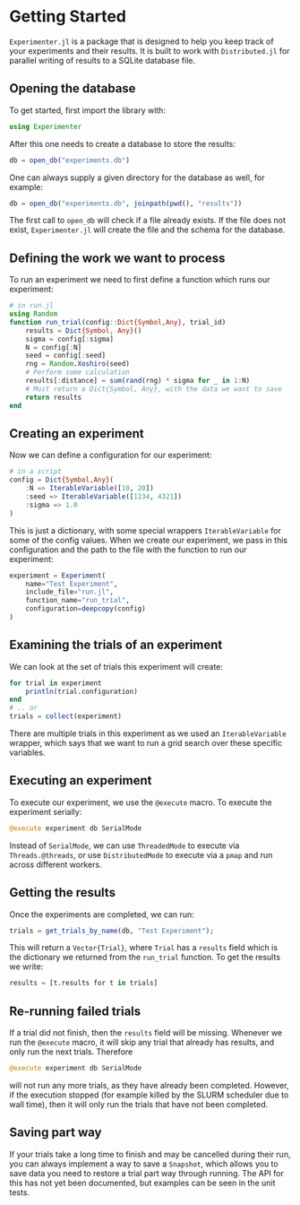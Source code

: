 # Getting Started

`Experimenter.jl` is a package that is designed to help you keep track of your experiments and their results. It is built to work with `Distributed.jl` for parallel writing of results to a SQLite database file.

## Opening the database

To get started, first import the library with:
```julia
using Experimenter
````
After this one needs to create a database to store the results:
```julia
db = open_db("experiments.db")
```
One can always supply a given directory for the database as well, for example:
```julia
db = open_db("experiments.db", joinpath(pwd(), "results"))
```
The first call to `open_db` will check if a file already exists. If the file does not exist, `Experimenter.jl` will create the file and the schema for the database.

## Defining the work we want to process

To run an experiment we need to first define a function which runs our experiment:
```julia
# in run.jl
using Random
function run_trial(config::Dict{Symbol,Any}, trial_id)
    results = Dict{Symbol, Any}()
    sigma = config[:sigma]
    N = config[:N]
    seed = config[:seed]
    rng = Random.Xoshiro(seed)
    # Perform some calculation
    results[:distance] = sum(rand(rng) * sigma for _ in 1:N)
    # Must return a Dict{Symbol, Any}, with the data we want to save
    return results
end
```
## Creating an experiment

Now we can define a configuration for our experiment:
```julia
# in a script
config = Dict{Symbol,Any}(
    :N => IterableVariable([10, 20])
    :seed => IterableVariable([1234, 4321])
    :sigma => 1.0
)
```
This is just a dictionary, with some special wrappers `IterableVariable` for some of the config values. When we create our experiment, we pass in this configuration and the path to the file with the function to run our experiment:
```julia
experiment = Experiment(
    name="Test Experiment",
    include_file="run.jl",
    function_name="run_trial",
    configuration=deepcopy(config)
)
```

## Examining the trials of an experiment
We can look at the set of trials this experiment will create:
``` julia
for trial in experiment
    println(trial.configuration)
end
# .. or
trials = collect(experiment)
```
There are multiple trials in this experiment as we used an `IterableVariable` wrapper, which says that we want to run a grid search over these specific variables.

## Executing an experiment

To execute our experiment, we use the `@execute` macro. To execute the experiment serially:

```julia
@execute experiment db SerialMode
```

Instead of `SerialMode`, we can use `ThreadedMode` to execute via `Threads.@threads`, or use `DistributedMode` to execute via a `pmap` and run across different workers.

## Getting the results

Once the experiments are completed, we can run:
```julia
trials = get_trials_by_name(db, "Test Experiment");
```

This will return a `Vector{Trial}`, where `Trial` has a `results` field which is the dictionary we returned from the `run_trial` function. To get the results we write:
```julia
results = [t.results for t in trials]
```

## Re-running failed trials

If a trial did not finish, then the `results` field will be missing. Whenever we run the `@execute` macro, it will skip any trial that already has results, and only run the next trials. Therefore 
```julia
@execute experiment db SerialMode
```
will not run any more trials, as they have already been completed. However, if the execution stopped (for example killed by the SLURM scheduler due to wall time), then it will only run the trials that have not been completed.

## Saving part way

If your trials take a long time to finish and may be cancelled during their run, you can always implement a way to save a `Snapshot`, which allows you to save data you need to restore a trial part way through running. The API for this has not yet been documented, but examples can be seen in the unit tests.